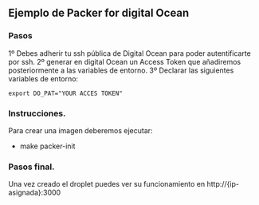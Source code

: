 ## Ejemplo de Packer for digital Ocean

### Pasos
1º Debes adherir tu ssh pública de Digital Ocean para poder autentificarte por ssh.
2º generar en digital Ocean un Access Token que añadiremos posteriormente a las variables de entorno.
3º Declarar las siguientes variables de entorno:

    export DO_PAT="YOUR ACCES TOKEN"


### Instrucciones.
Para crear una imagen deberemos ejecutar:
* make packer-init


### Pasos final.
Una vez creado el droplet puedes ver su funcionamiento en http://{ip-asignada}:3000